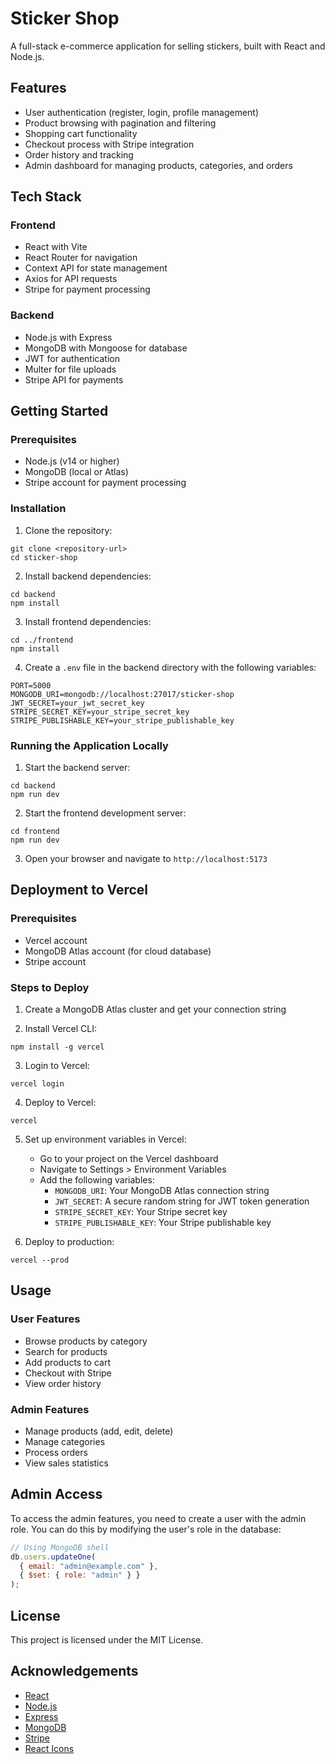 # Sticker Shop

A full-stack e-commerce application for selling stickers, built with React and Node.js.

## Features

- User authentication (register, login, profile management)
- Product browsing with pagination and filtering
- Shopping cart functionality
- Checkout process with Stripe integration
- Order history and tracking
- Admin dashboard for managing products, categories, and orders

## Tech Stack

### Frontend
- React with Vite
- React Router for navigation
- Context API for state management
- Axios for API requests
- Stripe for payment processing

### Backend
- Node.js with Express
- MongoDB with Mongoose for database
- JWT for authentication
- Multer for file uploads
- Stripe API for payments

## Getting Started

### Prerequisites
- Node.js (v14 or higher)
- MongoDB (local or Atlas)
- Stripe account for payment processing

### Installation

1. Clone the repository:
```
git clone <repository-url>
cd sticker-shop
```

2. Install backend dependencies:
```
cd backend
npm install
```

3. Install frontend dependencies:
```
cd ../frontend
npm install
```

4. Create a `.env` file in the backend directory with the following variables:
```
PORT=5000
MONGODB_URI=mongodb://localhost:27017/sticker-shop
JWT_SECRET=your_jwt_secret_key
STRIPE_SECRET_KEY=your_stripe_secret_key
STRIPE_PUBLISHABLE_KEY=your_stripe_publishable_key
```

### Running the Application Locally

1. Start the backend server:
```
cd backend
npm run dev
```

2. Start the frontend development server:
```
cd frontend
npm run dev
```

3. Open your browser and navigate to `http://localhost:5173`

## Deployment to Vercel

### Prerequisites
- Vercel account
- MongoDB Atlas account (for cloud database)
- Stripe account

### Steps to Deploy

1. Create a MongoDB Atlas cluster and get your connection string

2. Install Vercel CLI:
```
npm install -g vercel
```

3. Login to Vercel:
```
vercel login
```

4. Deploy to Vercel:
```
vercel
```

5. Set up environment variables in Vercel:
   - Go to your project on the Vercel dashboard
   - Navigate to Settings > Environment Variables
   - Add the following variables:
     - `MONGODB_URI`: Your MongoDB Atlas connection string
     - `JWT_SECRET`: A secure random string for JWT token generation
     - `STRIPE_SECRET_KEY`: Your Stripe secret key
     - `STRIPE_PUBLISHABLE_KEY`: Your Stripe publishable key

6. Deploy to production:
```
vercel --prod
```

## Usage

### User Features
- Browse products by category
- Search for products
- Add products to cart
- Checkout with Stripe
- View order history

### Admin Features
- Manage products (add, edit, delete)
- Manage categories
- Process orders
- View sales statistics

## Admin Access

To access the admin features, you need to create a user with the admin role. You can do this by modifying the user's role in the database:

```javascript
// Using MongoDB shell
db.users.updateOne(
  { email: "admin@example.com" },
  { $set: { role: "admin" } }
);
```

## License

This project is licensed under the MIT License.

## Acknowledgements

- [React](https://reactjs.org/)
- [Node.js](https://nodejs.org/)
- [Express](https://expressjs.com/)
- [MongoDB](https://www.mongodb.com/)
- [Stripe](https://stripe.com/)
- [React Icons](https://react-icons.github.io/react-icons/)
